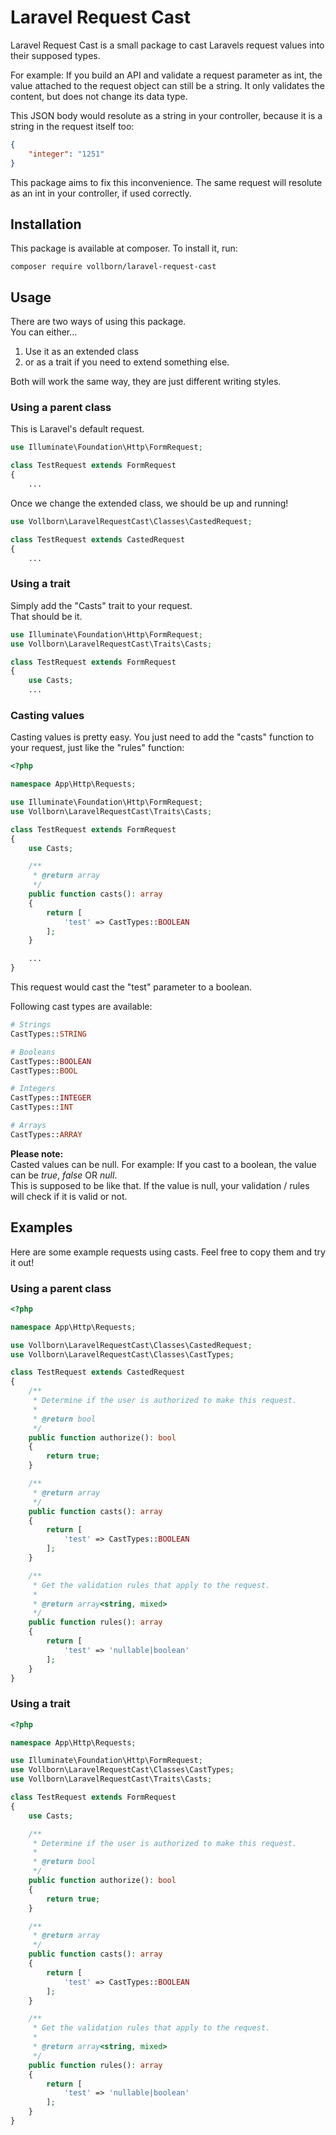 # Laravel Request Cast

Laravel Request Cast is a small package to cast Laravels request values into their supposed types.
 
For example:
If you build an API and validate a request parameter as int, the value attached to the request object can still be a string.
It only validates the content, but does not change its data type.

This JSON body would resolute as a string in your controller, because it is a string in the request itself too:
```json
{
    "integer": "1251"
}
```

This package aims to fix this inconvenience. The same request will resolute as an int in your controller, if used correctly.

## Installation

This package is available at composer.
To install it, run:
```
composer require vollborn/laravel-request-cast
```

## Usage

There are two ways of using this package.
<br />You can either...

1. Use it as an extended class
2. or as a trait if you need to extend something else.

Both will work the same way, they are just different writing styles.

### Using a parent class

This is Laravel's default request.
```php
use Illuminate\Foundation\Http\FormRequest;

class TestRequest extends FormRequest
{
    ...
```

Once we change the extended class, we should be up and running!
```php
use Vollborn\LaravelRequestCast\Classes\CastedRequest;

class TestRequest extends CastedRequest
{
    ...
```

### Using a trait

Simply add the "Casts" trait to your request.
<br />That should be it.

```php
use Illuminate\Foundation\Http\FormRequest;
use Vollborn\LaravelRequestCast\Traits\Casts;

class TestRequest extends FormRequest
{
    use Casts;
    ...
```

### Casting values

Casting values is pretty easy. You just need to add the "casts" function to your request, just like the "rules" function:
```php
<?php

namespace App\Http\Requests;

use Illuminate\Foundation\Http\FormRequest;
use Vollborn\LaravelRequestCast\Traits\Casts;

class TestRequest extends FormRequest
{
    use Casts;

    /**
     * @return array
     */
    public function casts(): array
    {
        return [
            'test' => CastTypes::BOOLEAN
        ];
    }

    ...
}
```
This request would cast the "test" parameter to a boolean.

Following cast types are available:
```php
# Strings
CastTypes::STRING

# Booleans
CastTypes::BOOLEAN
CastTypes::BOOL

# Integers
CastTypes::INTEGER
CastTypes::INT

# Arrays
CastTypes::ARRAY
```

**Please note:**
<br />Casted values can be null. For example: If you cast to a boolean, the value can be *true*, *false* OR *null*.
<br />This is supposed to be like that. If the value is null, your validation / rules will check if it is valid or not.


## Examples

Here are some example requests using casts. Feel free to copy them and try it out!

### Using a parent class

```php
<?php

namespace App\Http\Requests;

use Vollborn\LaravelRequestCast\Classes\CastedRequest;
use Vollborn\LaravelRequestCast\Classes\CastTypes;

class TestRequest extends CastedRequest
{
    /**
     * Determine if the user is authorized to make this request.
     *
     * @return bool
     */
    public function authorize(): bool
    {
        return true;
    }

    /**
     * @return array
     */
    public function casts(): array
    {
        return [
            'test' => CastTypes::BOOLEAN
        ];
    }

    /**
     * Get the validation rules that apply to the request.
     *
     * @return array<string, mixed>
     */
    public function rules(): array
    {
        return [
            'test' => 'nullable|boolean'
        ];
    }
}
```

### Using a trait

```php
<?php

namespace App\Http\Requests;

use Illuminate\Foundation\Http\FormRequest;
use Vollborn\LaravelRequestCast\Classes\CastTypes;
use Vollborn\LaravelRequestCast\Traits\Casts;

class TestRequest extends FormRequest
{
    use Casts;

    /**
     * Determine if the user is authorized to make this request.
     *
     * @return bool
     */
    public function authorize(): bool
    {
        return true;
    }

    /**
     * @return array
     */
    public function casts(): array
    {
        return [
            'test' => CastTypes::BOOLEAN
        ];
    }

    /**
     * Get the validation rules that apply to the request.
     *
     * @return array<string, mixed>
     */
    public function rules(): array
    {
        return [
            'test' => 'nullable|boolean'
        ];
    }
}
```

